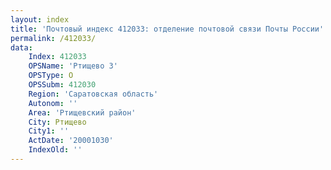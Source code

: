```yaml
---
layout: index
title: 'Почтовый индекс 412033: отделение почтовой связи Почты России'
permalink: /412033/
data:
    Index: 412033
    OPSName: 'Ртищево 3'
    OPSType: О
    OPSSubm: 412030
    Region: 'Саратовская область'
    Autonom: ''
    Area: 'Ртищевский район'
    City: Ртищево
    City1: ''
    ActDate: '20001030'
    IndexOld: ''
---
```

